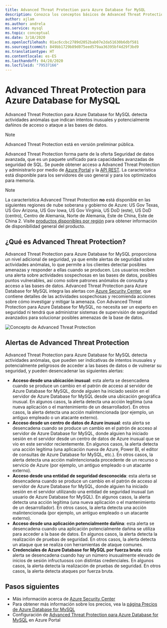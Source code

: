 ```yaml
---
title: Advanced Threat Protection para Azure Database for MySQL
description: Conozca los conceptos básicos de Advanced Threat Protection, que permite detectar actividades anómalas en la base de datos que indican posibles amenazas de seguridad para la base de datos.
author: ajlam
ms.author: andrela
ms.service: mysql
ms.topic: conceptual
ms.date: 3/18/2020
ms.openlocfilehash: 01ac6ccbc2789d2052bab07e2da51630b6dbf581
ms.sourcegitcommit: 849bb1729b89d075eed579aa36395bf4d29f3bd9
ms.translationtype: HT
ms.contentlocale: es-ES
ms.lasthandoff: 04/28/2020
ms.locfileid: "79537166"
---
```

# <a name="azure-database-for-mysql-advanced-threat-protection"></a>Advanced Threat Protection para Azure Database for MySQL

Advanced Threat Protection para Azure Database for MySQL detecta actividades anómalas que indican intentos inusuales y potencialmente dañinos de acceso o ataque a las bases de datos.

> [!NOTE]
> Advanced Threat Protection está en versión preliminar pública.

Advanced Threat Protection forma parte de la oferta Seguridad de datos avanzada, que es un paquete unificado para capacidades avanzadas de seguridad de SQL. Se puede obtener acceso a Advanced Threat Protection y administrarlo por medio de [Azure Portal](https://portal.azure.com) y la [API REST](/rest/api/mysql/serversecurityalertpolicies). La característica está disponible para los servidores de uso general y para los optimizados para memoria.

> [!NOTE]
> La característica Advanced Threat Protection **no** está disponible en las siguientes regiones de nube soberana y gobierno de Azure: US Gov Texas, US Gov Arizona, US Gov Iowa, US Gov Virginia, US DoD (este), US DoD (centro), Centro de Alemania, Norte de Alemania, Este de China, Este de China 2. Visite [productos disponibles por región](https://azure.microsoft.com/global-infrastructure/services/) para obtener información de disponibilidad general del producto.


## <a name="what-is-advanced-threat-protection"></a>¿Qué es Advanced Threat Protection?

Advanced Threat Protection para Azure Database for MySQL proporciona un nivel adicional de seguridad, ya que emite alertas de seguridad sobre actividades anómalas, lo que permite a los clientes detectar posibles amenazas y responder a ellas cuando se producen. Los usuarios reciben una alerta sobre actividades sospechosas en las bases de datos, posibles puntos vulnerables, así como sobre patrones anómalos de consulta y acceso a las bases de datos. Advanced Threat Protection para Azure Database for MySQL integra las alertas con [Azure Security Center](https://azure.microsoft.com/services/security-center/), que contiene detalles de las actividades sospechosas y recomienda acciones sobre cómo investigar y mitigar la amenaza. Con Advanced Threat Protection para Azure Database for MySQL, no necesita ser un experto en seguridad ni tendrá que administrar sistemas de supervisión de seguridad avanzados para solucionar posibles amenazas de la base de datos. 

![Concepto de Advanced Threat Protection](media/concepts-data-access-and-security-threat-protection/advanced-threat-protection-concept.png)

## <a name="advanced-threat-protection-alerts"></a>Alertas de Advanced Threat Protection 
Advanced Threat Protection para Azure Database for MySQL detecta actividades anómalas, que pueden ser indicativas de intentos inusuales y potencialmente peligrosos de acceder a las bases de datos o de vulnerar su seguridad, y pueden desencadenar las siguientes alertas:
- **Acceso desde una ubicación inusual**: esta alerta se desencadena cuando se produce un cambio en el patrón de acceso al servidor de Azure Database for MySQL, donde alguien ha iniciado sesión en el servidor de Azure Database for MySQL desde una ubicación geográfica inusual. En algunos casos, la alerta detecta una acción legítima (una nueva aplicación o el mantenimiento de un desarrollador). En otros casos, la alerta detecta una acción malintencionada (por ejemplo, un antiguo empleado o un atacante externo).
- **Acceso desde un centro de datos de Azure inusual**: esta alerta se desencadena cuando se produce un cambio en el patrón de acceso al servidor de Azure Database for MySQL, donde alguien ha iniciado sesión en el servidor desde un centro de datos de Azure inusual que se vio en este servidor recientemente. En algunos casos, la alerta detecta una acción legítima (una aplicación nueva de Azure, Power BI, el editor de consultas de Azure Database for MySQL, etc.). En otros casos, la alerta detecta una acción malintencionada procedente de un recurso o servicio de Azure (por ejemplo, un antiguo empleado o un atacante externo).
- **Acceso desde una entidad de seguridad desconocida**: esta alerta se desencadena cuando se produce un cambio en el patrón de acceso al servidor de Azure Database for MySQL, donde alguien ha iniciado sesión en el servidor utilizando una entidad de seguridad inusual (un usuario de Azure Database for MySQL). En algunos casos, la alerta detecta una acción legítima (una nueva aplicación o el mantenimiento de un desarrollador). En otros casos, la alerta detecta una acción malintencionada (por ejemplo, un antiguo empleado o un atacante externo).
- **Acceso desde una aplicación potencialmente dañina**: esta alerta se desencadena cuando una aplicación potencialmente dañina se utiliza para acceder a la base de datos. En algunos casos, la alerta detecta la realización de pruebas de seguridad. En otros casos, la alerta detecta un ataque que se realiza con herramientas de ataque comunes.
- **Credenciales de Azure Database for MySQL por fuerza bruta**: esta alerta se desencadena cuando hay un número inusualmente elevado de inicios de sesión infructuosos con distintas credenciales. En algunos casos, la alerta detecta la realización de pruebas de seguridad. En otros casos, la alerta detecta ataques por fuerza bruta.

## <a name="next-steps"></a>Pasos siguientes

* Más información acerca de [Azure Security Center](https://docs.microsoft.com/azure/security-center/security-center-intro)
* Para obtener más información sobre los precios, vea la [página Precios de Azure Database for MySQL](https://azure.microsoft.com/pricing/details/mysql/) 
* Configuración de [Advanced Threat Protection para Azure Database for MySQL](howto-database-threat-protection-portal.md) en Azure Portal  
